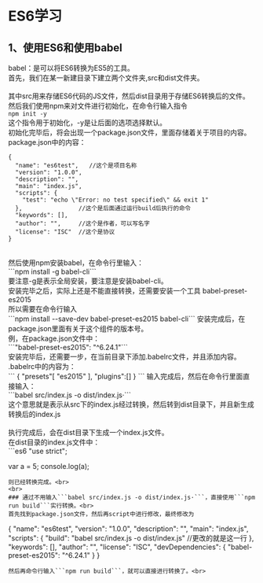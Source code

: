 # ES6学习
## 1、使用ES6和使用babel
babel：是可以将ES6转换为ES5的工具。<br>
首先，我们在某一新建目录下建立两个文件夹,src和dist文件夹。<br>
<br>
其中src用来存储ES6代码的JS文件，然后dist目录用于存储ES6转换后的文件。<br>
然后我们使用npm来对文件进行初始化，在命令行输入指令<br>
```npm init -y```<br>
这个指令用于初始化，-y是让后面的选项选择默认。<br>
初始化完毕后，将会出现一个package.json文件，里面存储着关于项目的内容。<br>
package.json中的内容：<br>
```
{
  "name": "es6test",   //这个是项目名称
  "version": "1.0.0",	
  "description": "",
  "main": "index.js",
  "scripts": {
    "test": "echo \"Error: no test specified\" && exit 1"
  },				//这个是后面通过运行build后执行的命令
  "keywords": [],
  "author": "",		//这个是作者，可以写名字
  "license": "ISC"	//这个是协议
}
```
<br>
然后使用npm安装babel，在命令行里输入：<br>
```npm install -g babel-cli```<br>
要注意-g是表示全局安装，要注意是安装babel-cli。<br>
安装完毕之后，实际上还是不能直接转换，还需要安装一个工具 babel-preset-es2015 <br>
所以需要在命令行输入<br>
```npm install --save-dev babel-preset-es2015 babel-cli```
安装完成后，在package.json里面有关于这个组件的版本号。<br>
例，在package.json文件中：<br>
```"babel-preset-es2015": "^6.24.1"```<br>
安装完毕后，还需要一步，在当前目录下添加.babelrc文件，并且添加内容。<br>
.babelrc中的内容为：<br>
```
{
	"presets"[
		"es2015"
	],
	"plugins":[]
}
```
输入完成后，然后在命令行里面直接输入：<br>
```babel src/index.js -o dist/index.js·```<br>
这个意思就是表示从src下的index.js经过转换，然后转到dist目录下，并且新生成转换后的index.js<br>
<br>
执行完成后，会在dist目录下生成一个index.js文件。<br>
在dist目录的index.js文件中：<br>
```es6
"use strict";

var a = 5;
console.log(a);

```
则已经转换完成。<br>
<br>
### 通过不用输入```babel src/index.js -o dist/index.js·```，直接使用```npm run build```实行转换。<br>
首先找到package.json文件，然后再script中进行修改，最终修改为
```
{
  "name": "es6test",
  "version": "1.0.0",
  "description": "",
  "main": "index.js",
  "scripts": {
    "build": "babel src/index.js -o dist/index.js"  //更改的就是这一行
  },
  "keywords": [],
  "author": "",
  "license": "ISC",
  "devDependencies": {
    "babel-preset-es2015": "^6.24.1"
  }
}
```
然后再命令行输入```npm run build```，就可以直接进行转换了。<br>